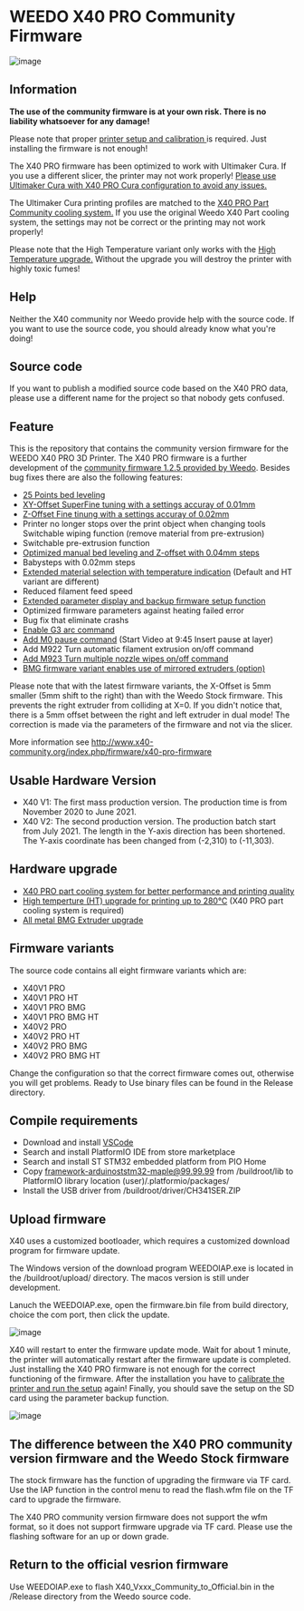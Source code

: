 # WEEDO X40 PRO Community Firmware
![image](http://www.x40-community.org/images/x40/Weedo_X40_PRO.png)

## Information
**The use of the community firmware is at your own risk. There is no liability whatsoever for any damage!** 

Please note that proper [printer setup and calibration ](http://www.x40-community.org/index.php/the-3d-printer/weedo-x40-commissioning) is required. Just installing the firmware is not enough!

The X40 PRO firmware has been optimized to work with Ultimaker Cura. If you use a different slicer, the printer may not work properly! [Please use Ultimaker Cura with X40 PRO Cura configuration to avoid any issues.](https://github.com/x40-Community/Cura_for_Weedo_X40_PRO)

The Ultimaker Cura printing profiles are matched to the [X40 PRO Part Community cooling system.](https://github.com/x40-Community/X40_PRO-Community_Coolingsystem) If you use the original Weedo X40 Part cooling system, the settings may not be correct or the printing may not work properly!

Please note that the High Temperature variant only works with the [High Temperature upgrade.](http://www.x40-community.org/index.php/firmware/x40-pro-high-temperature) Without the upgrade you will destroy the printer with highly toxic fumes!

## Help
Neither the X40 community nor Weedo provide help with the source code. If you want to use the source code, you should already know what you're doing!

## Source code
If you want to publish a modified source code based on the X40 PRO data, please use a different name for the project so that nobody gets confused.

## Feature
This is the repository that contains the community version firmware for the WEEDO X40 PRO 3D Printer. The X40 PRO firmware is a further development of the [community firmware 1.2.5 provided by Weedo](https://github.com/weedo3d/WEEDOX40firmware). Besides bug fixes there are also the following features:
- [25 Points bed leveling](https://www.youtube.com/watch?v=VdxImaRn2HA)
- [XY-Offset SuperFine tuning with a settings accuray of 0.01mm](https://www.youtube.com/watch?v=hFpMcKlDiqc)
- [Z-Offset Fine tinung with a settings accuray of 0.02mm](https://www.youtube.com/watch?v=PPG9tR3tM6Q)
- Printer no longer stops over the print object when changing tools Switchable wiping function (remove material from pre-extrusion)
- Switchable pre-extrusion function
- [Optimized manual bed leveling and Z-offset with 0.04mm steps](https://www.youtube.com/watch?v=r8c9Bha43AU&t=43s)
- Babysteps with 0.02mm steps
- [Extended material selection with temperature indication](https://www.youtube.com/watch?v=TUhd4CYle5w) (Default and HT variant are different)
- Reduced filament feed speed
- [Extended parameter display and backup firmware setup function](https://www.youtube.com/watch?v=Ws7HPvAgj3k)
- Optimized firmware parameters against heating failed error
- Bug fix that eliminate crashs
- [Enable G3 arc command](https://www.youtube.com/watch?v=envSduZ9SGM)
- [Add M0 pause command](https://www.youtube.com/watch?v=T580yVQAL4M&t=584s) (Start Video at 9:45 Insert pause at layer)
- Add M922 Turn automatic filament extrusion on/off command
- [Add M923 Turn multiple nozzle wipes on/off command](https://www.youtube.com/watch?v=IR-A73ipVLk)
- [BMG firmware variant enables use of mirrored extruders (option)](http://www.x40-community.org/index.php/firmware/weedo-x40-extruder-upgrade)

Please note that with the latest firmware variants, the X-Offset is 5mm smaller (5mm shift to the right) than with the Weedo Stock firmware. This prevents the right extruder from colliding at X=0. If you didn't notice that, there is a 5mm offset between the right and left extruder in dual mode! The correction is made via the parameters of the firmware and not via the slicer.

More information see http://www.x40-community.org/index.php/firmware/x40-pro-firmware

## Usable Hardware Version 
- X40 V1: The first mass production version. The production time is from November 2020 to June 2021.
- X40 V2: The second production version. The production batch start from July 2021.
The length in the Y-axis direction has been shortened. The Y-axis coordinate has been changed from (-2,310) to (-11,303).

## Hardware upgrade
- [X40 PRO part cooling system for better performance and printing quality](https://github.com/x40-Community/X40_PRO-Community_Coolingsystem)
- [High temperture (HT) upgrade for printing up to 280°C](http://www.x40-community.org/index.php/firmware/x40-pro-high-temperature) (X40 PRO part cooling system is required)
- [All metal BMG Extruder upgrade](http://www.x40-community.org/index.php/firmware/weedo-x40-extruder-upgrade)

## Firmware variants
The source code contains all eight firmware variants which are:
- X40V1 PRO
- X40V1 PRO HT
- X40V1 PRO BMG
- X40V1 PRO BMG HT
- X40V2 PRO
- X40V2 PRO HT
- X40V2 PRO BMG
- X40V2 PRO BMG HT

Change the configuration so that the correct firmware comes out, otherwise you will get problems.
Ready to Use binary files can be found in the Release directory.

## Compile requirements

- Download and install [VSCode](https://code.visualstudio.com/)
- Search and install PlatformIO IDE from store marketplace
- Search and install ST STM32 embedded platform from PIO Home
- Copy framework-arduinoststm32-maple@99.99.99 from /buildroot/lib to PlatformIO library location (user)/.platformio/packages/
- Install the USB driver from /buildroot/driver/CH341SER.ZIP

## Upload firmware

X40 uses a customized bootloader, which requires a customized download program for firmware update.  

The Windows version of the download program WEEDOIAP.exe is located in the /buildroot/upload/ directory. The macos version is still under development.

Lanuch the WEEDOIAP.exe, open the firmware.bin file from build directory, choice the com port, then click the update.

![image](http://www.weedo.ltd/wp-content/uploads/2021/04/weedoiap.png)

X40 will restart to enter the firmware update mode. Wait for about 1 minute, the printer will automatically restart after the firmware update is completed.
Just installing the X40 PRO firmware is not enough for the correct functioning of the firmware. After the installation you have to [calibrate the printer  and run the setup](http://www.x40-community.org/index.php/the-3d-printer/weedo-x40-commissioning) again! Finally, you should save the setup on the SD card using the parameter backup function.

![image](http://www.weedo.ltd/wp-content/uploads/2021/04/iap.jpg)



## The difference between the X40 PRO community version firmware and the Weedo Stock firmware

The stock firmware has the function of upgrading the firmware via TF card. Use the IAP function in the control menu to read the flash.wfm file on the TF card to upgrade the firmware.

The X40 PRO community version firmware does not support the wfm format, so it does not support firmware upgrade via TF card. Please use the flashing software for an up or down grade.


## Return to the official vesrion firmware

Use WEEDOIAP.exe to flash X40_Vxxx_Community_to_Official.bin in the /Release directory from the Weedo source code.
